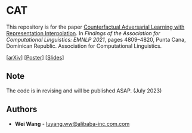# CAT
This repository is for the paper [Counterfactual Adversarial Learning with Representation Interpolation](https://aclanthology.org/2021.findings-emnlp.413/). In *Findings of the Association for Computational Linguistics: EMNLP 2021*, pages 4809–4820, Punta Cana, Dominican Republic. Association for Computational Linguistics.

[[arXiv](https://arxiv.org/abs/2109.04746)] [[Poster](https://www.shininglab.ai/assets/posters/Counterfactual%20Adversarial%20Learning%20with%20Representation%20Interpolation.pdf)] [[Slides](https://www.shininglab.ai/assets/slides/Counterfactual%20Adversarial%20Learning%20with%20Representation%20Interpolation.pdf)]

## Note
The code is in revising and will be published ASAP. (July 2023)

## Authors
* **Wei Wang** - luyang.ww@alibaba-inc.com.com
